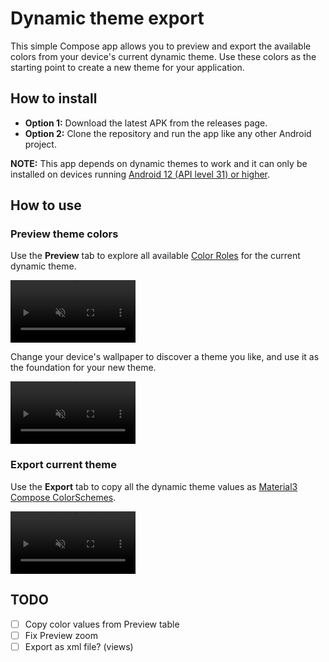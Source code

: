  
# Dynamic theme export

This simple Compose app allows you to preview and export the available colors from your device's current dynamic theme. Use these colors as the starting point to create a new theme for your application.

## How to install

- **Option 1:** Download the latest APK from the releases page.
- **Option 2:** Clone the repository and run the app like any other Android project.

**NOTE:** This app depends on dynamic themes to work and it can only be installed on devices running [Android 12 (API level 31) or higher](https://developer.android.com/develop/ui/views/theming/dynamic-colors).

## How to use

### Preview theme colors

Use the **Preview** tab to explore all available [Color Roles](https://m3.material.io/styles/color/roles) for the current dynamic theme.

<video src="screenshots/1_dark_switch.mp4" width=200 controls="true" muted="true" loop="true"></video>

Change your device's wallpaper to discover a theme you like, and use it as the foundation for your new theme.

<video src="screenshots/2_theme_update.mp4" width=200 controls="true" muted="true" loop="true"></video>

### Export current theme

Use the **Export** tab to copy all the dynamic theme values as [Material3 Compose ColorSchemes](https://developer.android.com/reference/kotlin/androidx/compose/material3/ColorScheme).

<video src="screenshots/3_export.mp4" width=200 controls="true" muted="true" loop="true"></video>

## TODO

- [ ] Copy color values from Preview table
- [ ] Fix Preview zoom
- [ ] Export as xml file? (views)